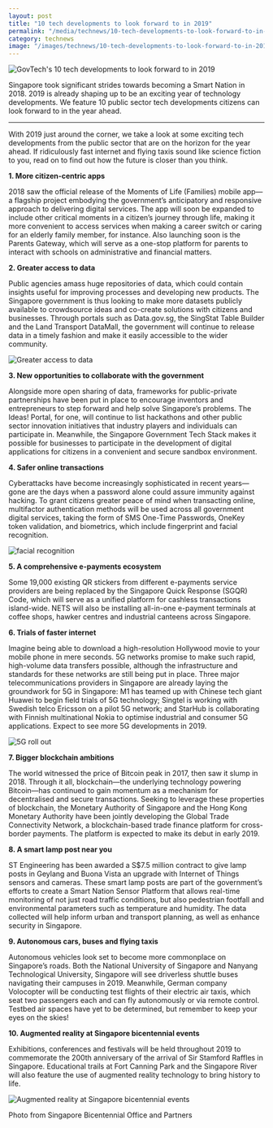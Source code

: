```yaml
---
layout: post
title: "10 tech developments to look forward to in 2019"
permalink: "/media/technews/10-tech-developments-to-look-forward-to-in-2019"
category: technews
image: "/images/technews/10-tech-developments-to-look-forward-to-in-2019-part1.png"
---
```

     
![GovTech's 10 tech developments to look forward to in 2019](/images/technews/10-tech-developments-to-look-forward-to-in-2019-part1.png)

Singapore took significant strides towards becoming a Smart Nation in 2018. 2019 is already shaping up to be an exciting year of technology developments. We feature 10 public sector tech developments citizens can look forward to in the year ahead. 

---
With 2019 just around the corner, we take a look at some exciting tech developments from the public sector that are on the horizon for the year ahead. If ridiculously fast internet and flying taxis sound like science fiction to you, read on to find out how the future is closer than you think.

**1. More citizen-centric apps**

2018 saw the official release of the Moments of Life (Families) mobile app—a flagship project embodying the government’s anticipatory and responsive approach to delivering digital services. The app will soon be expanded to include other critical moments in a citizen’s journey through life, making it more convenient to access services when making a career switch or caring for an elderly family member, for instance. Also launching soon is the Parents Gateway, which will serve as a one-stop platform for parents to interact with schools on administrative and financial matters.

**2. Greater access to data**

Public agencies amass huge repositories of data, which could contain insights useful for improving processes and developing new products. The Singapore government is thus looking to make more datasets publicly available to crowdsource ideas and co-create solutions with citizens and businesses. Through portals such as Data.gov.sg, the SingStat Table Builder and the Land Transport DataMall, the government will continue to release data in a timely fashion and make it easily accessible to the wider community.

![Greater access to data](/images/technews/10-tech-developments-to-look-forward-to-in-2019-part4.png)

**3. New opportunities to collaborate with the government**

Alongside more open sharing of data, frameworks for public-private partnerships have been put in place to encourage inventors and entrepreneurs to step forward and help solve Singapore’s problems. The Ideas! Portal, for one, will continue to list hackathons and other public sector innovation initiatives that industry players and individuals can participate in. Meanwhile, the Singapore Government Tech Stack makes it possible for businesses to participate in the development of digital applications for citizens in a convenient and secure sandbox environment.

**4. Safer online transactions**

Cyberattacks have become increasingly sophisticated in recent years—gone are the days when a password alone could assure immunity against hacking. To grant citizens greater peace of mind when transacting online, multifactor authentication methods will be used across all government digital services, taking the form of SMS One-Time Passwords, OneKey token validation, and biometrics, which include fingerprint and facial recognition. 

![facial recognition](/images/technews/10-tech-developments-to-look-forward-to-in-2019-part3.png)

**5. A comprehensive e-payments ecosystem**

Some 19,000 existing QR stickers from different e-payments service providers are being replaced by the Singapore Quick Response (SGQR) Code, which will serve as a unified platform for cashless transactions island-wide. NETS will also be installing all-in-one e-payment terminals at coffee shops, hawker centres and industrial canteens across Singapore. 

**6. Trials of faster internet**

Imagine being able to download a high-resolution Hollywood movie to your mobile phone in mere seconds. 5G networks promise to make such rapid, high-volume data transfers possible, although the infrastructure and standards for these networks are still being put in place. Three major telecommunications providers in Singapore are already laying the groundwork for 5G in Singapore: M1 has teamed up with Chinese tech giant Huawei to begin field trials of 5G technology; Singtel is working with Swedish telco Ericsson on a pilot 5G network; and StarHub is collaborating with Finnish multinational Nokia to optimise industrial and consumer 5G applications. Expect to see more 5G developments in 2019.

![5G roll out](/images/technews/10-tech-developments-to-look-forward-to-in-2019-part5.png)

**7. Bigger blockchain ambitions**

The world witnessed the price of Bitcoin peak in 2017, then saw it slump in 2018. Through it all, blockchain—the underlying technology powering Bitcoin—has continued to gain momentum as a mechanism for decentralised and secure transactions. Seeking to leverage these properties of blockchain, the Monetary Authority of Singapore and the Hong Kong Monetary Authority have been jointly developing the Global Trade Connectivity Network, a blockchain-based trade finance platform for cross-border payments. The platform is expected to make its debut in early 2019. 

**8. A smart lamp post near you**

ST Engineering has been awarded a S$7.5 million contract to give lamp posts in Geylang and Buona Vista an upgrade with Internet of Things sensors and cameras. These smart lamp posts are part of the government’s efforts to create a Smart Nation Sensor Platform that allows real-time monitoring of not just road traffic conditions, but also pedestrian footfall and environmental parameters such as temperature and humidity. The data collected will help inform urban and transport planning, as well as enhance security in Singapore.

**9. Autonomous cars, buses and flying taxis**

Autonomous vehicles look set to become more commonplace on Singapore’s roads. Both the National University of Singapore and Nanyang Technological University, Singapore will see driverless shuttle buses navigating their campuses in 2019. Meanwhile, German company Volocopter will be conducting test flights of their electric air taxis, which seat two passengers each and can fly autonomously or via remote control. Testbed air spaces have yet to be determined, but remember to keep your eyes on the skies!

**10. Augmented reality at Singapore bicentennial events**

Exhibitions, conferences and festivals will be held throughout 2019 to commemorate the 200th anniversary of the arrival of Sir Stamford Raffles in Singapore. Educational trails at Fort Canning Park and the Singapore River will also feature the use of augmented reality technology to bring history to life.

![Augmented reality at Singapore bicentennial events](/images/technews/10-tech-developments-to-look-forward-to-in-2019-part2.png)

Photo from Singapore Bicentennial Office and Partners
